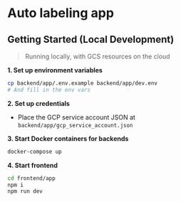 # Auto labeling app




## Getting Started (Local Development)

> Running locally, with GCS resources on the cloud

**1. Set up environment variables**

```sh
cp backend/app/.env.example backend/app/dev.env
# And fill in the env vars
```

**2. Set up credentials**

- Place the GCP service account JSON at `backend/app/gcp_service_account.json`

**3. Start Docker containers for backends**
```sh
docker-compose up
```

**4. Start frontend**
```sh
cd frontend/app
npm i
npm run dev
```

